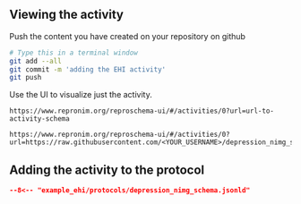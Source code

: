 ## Viewing the activity

Push the content you have created on your repository on github

```bash
# Type this in a terminal window
git add --all
git commit -m 'adding the EHI activity'
git push
```

Use the UI to visualize just the activity.

```text
https://www.repronim.org/reproschema-ui/#/activities/0?url=url-to-activity-schema
```

```text
https://www.repronim.org/reproschema-ui/#/activities/0?url=https://raw.githubusercontent.com/<YOUR_USERNAME>/depression_nimg_schema/activities/edinburgh_handedness_inventory_short.jsonld
```

## Adding the activity to the protocol

```json linenums="1" hl_lines="25-29 33"
--8<-- "example_ehi/protocols/depression_nimg_schema.jsonld"
```
